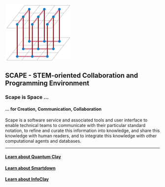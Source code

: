 ![ScapeLogo](/ScapeLogo.png)

## SCAPE - STEM-oriented Collaboration and Programming Environment

### Scape is Space ...
#### ... for Creation, Communication, Collaboration

Scape is a software service and associated tools and user interface to enable technical teams to communicate with their particular standard notation, to refine and curate this information into knowledge, and share this knowledge with human readers, and to integrate this knowledge with other computational agents and databases.


---

#### [Learn about Quantum Clay](/)
#### [Learn about Smartdown](/smartdown/)
#### [Learn about InfoClay](/infoclay/)

